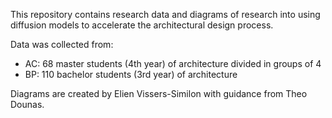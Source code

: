 This repository contains research data and diagrams of research into using diffusion models to accelerate the architectural design process.

Data was collected from:
* AC: 68 master students (4th year) of architecture divided in groups of 4
* BP: 110 bachelor students (3rd year) of architecture

Diagrams are created by Elien Vissers-Similon with guidance from Theo Dounas.
